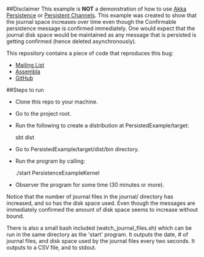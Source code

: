 ##Disclaimer
This example is **NOT** a demonstration of how to use [Akka Persistence](http://doc.akka.io/docs/akka/snapshot/scala/persistence.html) or [Persistent Channels](http://doc.akka.io/docs/akka/2.3.0/scala/persistence.html#Persistent_channels).
This example was created to show that the journal space increases over time even though the Confirmable persistence message is confirmed immediately. 
One would expect that the journal disk space would be maintained as any message that is persisted is getting confirmed (hence deleted asynchronously).

This repository contains a piece of code that reproduces this bug:

* [Mailing List](https://groups.google.com/forum/#!searchin/akka-user/akka-persistentchannel-does-not-delete-message-from-journal-upon-confirm/akka-user/_d9gpIJyKe0/B6Ie_axaFQMJ)
* [Assembla](https://www.assembla.com/spaces/akka/tickets/3962)
* [GitHub](https://github.com/akka/akka/issues/13962)

##Steps to run

* Clone this repo to your machine.
* Go to the project root.
* Run the following to create a distribution at PersistedExample/target:

	sbt dist
	
* Go to PersistedExample/target/dist/bin directory.
* Run the program by calling:

	./start PersistenceExampleKernel

* Observer the program for some time (30 minutes or more).

Notice that the number of journal files in the journal/ directory has increased, and so has the disk space used. Even though the messages are immediately confirmed the amount of disk space seems to increase without bound.

There is also a small bash included (watch_journal_files.sh) which can be run in the same directory as the 'start' program. It outputs the date, # of journal files, and disk space used by the journal files every two seconds. It outputs to a CSV file, and to stdout.
